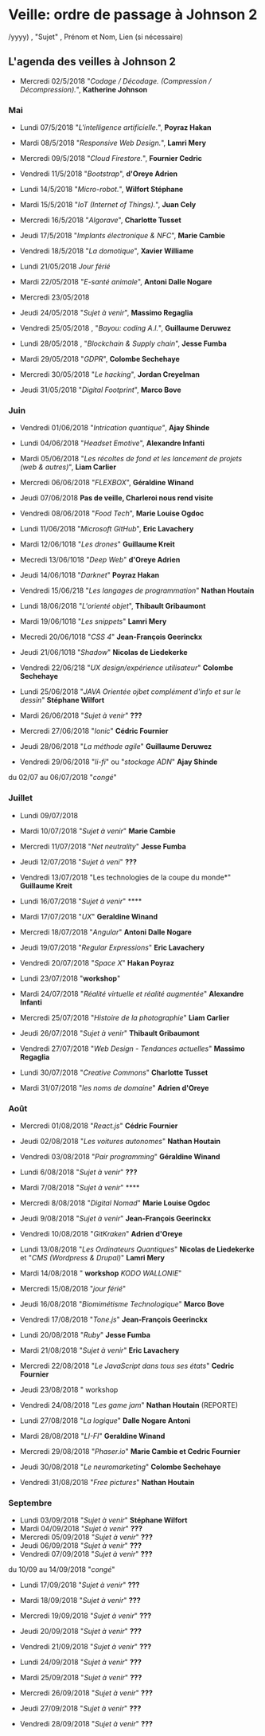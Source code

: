 ﻿# Veille: ordre de passage à Johnson 2
/yyyy) , "Sujet" ,  Prénom et Nom, Lien (si nécessaire)

## L'agenda des veilles à Johnson 2

- Mercredi 02/5/2018 "*Codage / Décodage. (Compression / Décompression).*", __Katherine Johnson__

### Mai

- Lundi 07/5/2018 "*L'intelligence artificielle.*", **Poyraz Hakan**
- Mardi 08/5/2018 "*Responsive Web Design.*", **Lamri Mery**
- Mercredi 09/5/2018 "*Cloud Firestore.*", **Fournier Cedric**
- Vendredi 11/5/2018 "*Bootstrap*", **d'Oreye Adrien**

- Lundi 14/5/2018 "*Micro-robot.*", **Wilfort Stéphane**
- Mardi 15/5/2018 "*IoT (Internet of Things).*", **Juan Cely**
- Mercredi 16/5/2018 "*Algorave*", **Charlotte Tusset**
- Jeudi 17/5/2018 "*Implants électronique & NFC*", **Marie Cambie**
- Vendredi 18/5/2018 "*La domotique*", **Xavier Williame**

- Lundi 21/05/2018 *Jour férié*
- Mardi 22/05/2018 "*E-santé animale*", **Antoni Dalle Nogare**
- Mercredi 23/05/2018
- Jeudi 24/05/2018 "*Sujet à venir*", **Massimo Regaglia**
- Vendredi 25/05/2018 , "*Bayou: coding A.I.*", **Guillaume Deruwez**

- Lundi 28/05/2018 , "*Blockchain & Supply chain*", **Jesse Fumba**
- Mardi 29/05/2018 "*GDPR*", **Colombe Sechehaye**
- Mercredi 30/05/2018 "*Le hacking*", **Jordan Creyelman**
- Jeudi 31/05/2018 "*Digital Footprint*", **Marco Bove**

### Juin

- Vendredi 01/06/2018 "*Intrication quantique"*, **Ajay Shinde**

- Lundi 04/06/2018 "*Headset Emotive*", **Alexandre Infanti**
- Mardi 05/06/2018 "*Les récoltes de fond et les lancement de projets (web & autres)*", **Liam Carlier**
- Mercredi 06/06/2018 "*FLEXBOX*", **Géraldine Winand**
- Jeudi 07/06/2018 **Pas de veille, Charleroi nous rend visite**
- Vendredi 08/06/2018 "*Food Tech*", **Marie Louise Ogdoc**

- Lundi 11/06/2018 "*Microsoft GitHub*", **Eric Lavachery**
- Mardi 12/06/1018 "*Les drones*" **Guillaume Kreit**
- Mecredi 13/06/1018 "*Deep Web*" **d'Oreye Adrien**
- Jeudi 14/06/1018 "*Darknet*" **Poyraz Hakan**
- Vendredi 15/06/218 "*Les langages de programmation*" **Nathan Houtain**

- Lundi 18/06/2018 "*L'orienté objet*", **Thibault Gribaumont**
- Mardi 19/06/1018 "*Les snippets*" **Lamri Mery**
- Mecredi 20/06/1018 "*CSS 4*" **Jean-François Geerinckx**
- Jeudi 21/06/1018 "*Shadow*" **Nicolas de Liedekerke**
- Vendredi 22/06/218 "*UX design/expérience utilisateur*" **Colombe Sechehaye**

- Lundi 25/06/2018 "*JAVA Orientée ojbet complément d'info et sur le dessin*" **Stéphane Wilfort**
- Mardi 26/06/2018 "*Sujet à venir*" **???**
- Mercredi 27/06/2018 "*Ionic*" **Cédric Fournier**
- Jeudi 28/06/2018 "*La méthode agile*" **Guillaume Deruwez**
- Vendredi 29/06/2018  "*li-fi*" ou "*stockage ADN*" **Ajay Shinde**

du 02/07 au 06/07/2018 "*congé*"

### Juillet

- Lundi 09/07/2018
- Mardi 10/07/2018 "*Sujet à venir*" **Marie Cambie**
- Mercredi 11/07/2018 "*Net neutrality*" **Jesse Fumba**
- Jeudi 12/07/2018 "*Sujet à veni*" **???**
- Vendredi 13/07/2018  "Les technologies de la coupe du monde*" **Guillaume Kreit**

- Lundi 16/07/2018 "*Sujet à venir*" ****
- Mardi 17/07/2018 "*UX*" **Geraldine Winand**
- Mercredi 18/07/2018 "*Angular*" **Antoni Dalle Nogare**
- Jeudi 19/07/2018 "*Regular Expressions*" **Eric Lavachery**
- Vendredi 20/07/2018 "*Space X*" **Hakan Poyraz**

- Lundi 23/07/2018 "**workshop**"
- Mardi 24/07/2018 "*Réalité virtuelle et réalité augmentée*" **Alexandre Infanti**
- Mercredi 25/07/2018 "*Histoire de la photographie*" **Liam Carlier**
- Jeudi 26/07/2018 "*Sujet à venir*" **Thibault Gribaumont**
- Vendredi 27/07/2018 "*Web Design - Tendances actuelles*" **Massimo Regaglia**

- Lundi 30/07/2018 "*Creative Commons*" **Charlotte Tusset**
- Mardi 31/07/2018 "*les noms de domaine*" **Adrien d'Oreye**

### Août

- Mercredi 01/08/2018 "*React.js*" **Cédric Fournier**
- Jeudi 02/08/2018 "*Les voitures autonomes*" **Nathan Houtain**
- Vendredi 03/08/2018 "*Pair programming*" **Géraldine Winand**

- Lundi 6/08/2018 "*Sujet à venir*" **???**
- Mardi 7/08/2018 "*Sujet à venir*" ****
- Mercredi 8/08/2018 "*Digital Nomad*" **Marie Louise Ogdoc**
- Jeudi 9/08/2018 "*Sujet à venir*" **Jean-François Geerinckx**
- Vendredi 10/08/2018 "*GitKraken*" **Adrien d'Oreye**

- Lundi 13/08/2018 "*Les Ordinateurs Quantiques*" **Nicolas de Liedekerke** et "*CMS (Wordpress & Drupal)*" **Lamri Mery**
- Mardi 14/08/2018 " **workshop** *KODO WALLONIE*"
- Mercredi 15/08/2018 "*jour férié*"
- Jeudi 16/08/2018 "*Biomimétisme Technologique*" **Marco Bove**
- Vendredi 17/08/2018 "*Tone.js*" **Jean-François Geerinckx**

- Lundi 20/08/2018 "*Ruby*" **Jesse Fumba**
- Mardi 21/08/2018 "*Sujet à venir*" **Eric Lavachery**
- Mercredi 22/08/2018 "*Le JavaScript dans tous ses états*" **Cedric Fournier**
- Jeudi 23/08/2018 " workshop
- Vendredi 24/08/2018 "*Les game jam*" **Nathan Houtain** (REPORTE)

- Lundi 27/08/2018 "*La logique*" **Dalle Nogare Antoni**
- Mardi 28/08/2018 "*LI-FI*" **Geraldine Winand**
- Mercredi 29/08/2018 "*Phaser.io*" **Marie Cambie et Cedric Fournier**
- Jeudi 30/08/2018 "*Le neuromarketing*" **Colombe Sechehaye**
- Vendredi 31/08/2018 "*Free pictures*" **Nathan Houtain**

### Septembre

- Lundi 03/09/2018 "*Sujet à venir*" **Stéphane Wilfort**
- Mardi 04/09/2018 "*Sujet à venir*" **???**
- Mercredi 05/09/2018 "*Sujet à venir*" **???**
- Jeudi 06/09/2018 "*Sujet à venir*" **???**
- Vendredi 07/09/2018 "*Sujet à venir*" **???**

du 10/09 au 14/09/2018 "*congé*"

- Lundi 17/09/2018 "*Sujet à venir*" **???**
- Mardi 18/09/2018 "*Sujet à venir*" **???**
- Mercredi 19/09/2018 "*Sujet à venir*" **???**
- Jeudi 20/09/2018 "*Sujet à venir*" **???**
- Vendredi 21/09/2018 "*Sujet à venir*" **???**

- Lundi 24/09/2018 "*Sujet à venir*" **???**
- Mardi 25/09/2018 "*Sujet à venir*" **???**
- Mercredi 26/09/2018 "*Sujet à venir*" **???**
- Jeudi 27/09/2018 "*Sujet à venir*" **???**
- Vendredi 28/09/2018 "*Sujet à venir*" **???**
